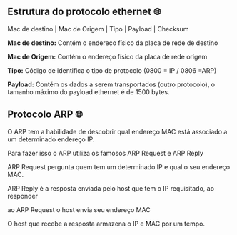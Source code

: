 ## Estrutura do protocolo ethernet 🌐

Mac de destino | Mac de Origem | Tipo | Payload | Checksum

**Mac de destino:** Contém o endereço físico da placa de rede de destino

**Mac de Origem:** Contém o endereço físico da placa de rede origem

**Tipo:** Código de identifica o tipo de protocolo (0800 = IP / 0806 =ARP)

**Payload:** Contém os dados a serem transportados (outro protocolo), o tamanho máximo do payload ethernet é de 1500 bytes.

## Protocolo ARP 🌐

O ARP tem a habilidade de descobrir qual endereço MAC está associado a um determinado endereço IP.

Para fazer isso o ARP utiliza os famosos ARP Request e ARP Reply

ARP Request pergunta quem tem um determinado IP e qual o seu endereço MAC.

ARP Reply é a resposta enviada pelo host que tem o IP requisitado, ao responder

ao ARP Request o host envia seu endereço MAC

O host que recebe a resposta armazena o IP e MAC por um tempo.
